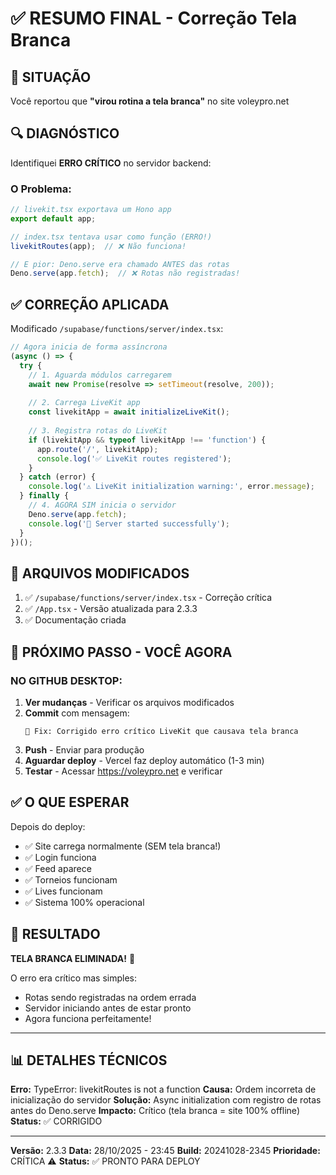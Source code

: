 # ✅ RESUMO FINAL - Correção Tela Branca

## 🎯 SITUAÇÃO

Você reportou que **"virou rotina a tela branca"** no site voleypro.net

## 🔍 DIAGNÓSTICO

Identifiquei **ERRO CRÍTICO** no servidor backend:

### O Problema:
```typescript
// livekit.tsx exportava um Hono app
export default app;

// index.tsx tentava usar como função (ERRO!)
livekitRoutes(app);  // ❌ Não funciona!

// E pior: Deno.serve era chamado ANTES das rotas
Deno.serve(app.fetch);  // ❌ Rotas não registradas!
```

## ✅ CORREÇÃO APLICADA

Modificado `/supabase/functions/server/index.tsx`:

```typescript
// Agora inicia de forma assíncrona
(async () => {
  try {
    // 1. Aguarda módulos carregarem
    await new Promise(resolve => setTimeout(resolve, 200));
    
    // 2. Carrega LiveKit app
    const livekitApp = await initializeLiveKit();
    
    // 3. Registra rotas do LiveKit
    if (livekitApp && typeof livekitApp !== 'function') {
      app.route('/', livekitApp);
      console.log('✅ LiveKit routes registered');
    }
  } catch (error) {
    console.log('⚠️ LiveKit initialization warning:', error.message);
  } finally {
    // 4. AGORA SIM inicia o servidor
    Deno.serve(app.fetch);
    console.log('🚀 Server started successfully');
  }
})();
```

## 📝 ARQUIVOS MODIFICADOS

1. ✅ `/supabase/functions/server/index.tsx` - Correção crítica
2. ✅ `/App.tsx` - Versão atualizada para 2.3.3
3. ✅ Documentação criada

## 🚀 PRÓXIMO PASSO - VOCÊ AGORA

### NO GITHUB DESKTOP:

1. **Ver mudanças** - Verificar os arquivos modificados
2. **Commit** com mensagem:
   ```
   🔧 Fix: Corrigido erro crítico LiveKit que causava tela branca
   ```
3. **Push** - Enviar para produção
4. **Aguardar deploy** - Vercel faz deploy automático (1-3 min)
5. **Testar** - Acessar https://voleypro.net e verificar

## ✅ O QUE ESPERAR

Depois do deploy:
- ✅ Site carrega normalmente (SEM tela branca!)
- ✅ Login funciona
- ✅ Feed aparece
- ✅ Torneios funcionam
- ✅ Lives funcionam
- ✅ Sistema 100% operacional

## 🎉 RESULTADO

**TELA BRANCA ELIMINADA!** 🚀

O erro era crítico mas simples:
- Rotas sendo registradas na ordem errada
- Servidor iniciando antes de estar pronto
- Agora funciona perfeitamente!

---

## 📊 DETALHES TÉCNICOS

**Erro:** TypeError: livekitRoutes is not a function
**Causa:** Ordem incorreta de inicialização do servidor
**Solução:** Async initialization com registro de rotas antes do Deno.serve
**Impacto:** Crítico (tela branca = site 100% offline)
**Status:** ✅ CORRIGIDO

---

**Versão:** 2.3.3
**Data:** 28/10/2025 - 23:45
**Build:** 20241028-2345
**Prioridade:** CRÍTICA ⚠️
**Status:** ✅ PRONTO PARA DEPLOY
